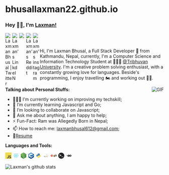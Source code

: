 # bhusallaxman22.github.io
### Hey 👋🏽, I'm [Laxman!](https://bhusallaxman22.github.io) 

<a href="https://twitter.com/laxmanbhusal22">
  <img align="left" alt="Laxman Bhusal | Twitter" width="22px" src="https://cdn.jsdelivr.net/npm/simple-icons@v3/icons/twitter.svg" />
</a>
<a href="https://www.linkedin.com/in/laxman-bhushal-54426617b/">
  <img align="left" alt="Laxman's LinkdeIN" width="22px" src="https://cdn.jsdelivr.net/npm/simple-icons@v3/icons/linkedin.svg" />
</a>
<a href="https://t.me/bhusallaxman22">
  <img align="left" algit="Laxman's Telegram" width="22px" src="https://cdn.jsdelivr.net/npm/simple-icons@v3/icons/telegram.svg" />
</a>
<a href="https://www.reddit.com/user/Deadevil22/">
  <img align="left" alt="Laxman's Reddit" width="22px" src="https://cdn.jsdelivr.net/npm/simple-icons@v3/icons/reddit.svg" />
</a>

<a href="https://www.instagram.com/lakshman.22">
  <img align="left" alt="Laxman's instagram" width="22px" src="https://cdn.jsdelivr.net/npm/simple-icons@v3/icons/instagram.svg" />
</a>

<br />
<br />

Hi, I'm Laxman Bhusal, a Full Stack Developer 🚀 from Kathmandu, Nepal, currently, I'm a Computer Science and Information Technology Student at 🙍🏽‍♂️ [@Tribhuvan University](https://www.tuiost.edu.np/). I'm a creative problem solving enthusiast, with a constantly growing love for languages. Beside's programming, I enjoy travelling 🏍️ and working out 🏋️‍♂️.

  <img align="right" alt="GIF" src="https://greekmeleehell.files.wordpress.com/2017/11/gif-4.gif" />

**Talking about Personal Stuffs:**

- 👨🏽‍💻 I’m currently working on improving my techskill;
- 🌱 I’m currently learning Javascript and Go; 
- 👯 I’m looking to collaborate on Javascript;
- 💬 Ask me about anything, I am happy to help;
- ⚡️ Fun-Fact: Ram was Allegedly Born in Nepal;
- 📫 How to reach me: laxmanbhusal612@gmail.com;
- 📝[Resume](#)

**Languages and Tools:**  

<code><img height="20" src="https://raw.githubusercontent.com/github/explore/80688e429a7d4ef2fca1e82350fe8e3517d3494d/topics/javascript/javascript.png"></code>
<code><img height="20" src="https://raw.githubusercontent.com/github/explore/80688e429a7d4ef2fca1e82350fe8e3517d3494d/topics/react/react.png"></code>
<code><img height="20" src="https://raw.githubusercontent.com/github/explore/80688e429a7d4ef2fca1e82350fe8e3517d3494d/topics/nodejs/nodejs.png"></code>
<code><img height="20" src="https://raw.githubusercontent.com/github/explore/80688e429a7d4ef2fca1e82350fe8e3517d3494d/topics/cpp/cpp.png"></code>
<code><img height="20" src="https://raw.githubusercontent.com/github/explore/80688e429a7d4ef2fca1e82350fe8e3517d3494d/topics/python/python.png"></code>
<code><img height="20" src="https://raw.githubusercontent.com/github/explore/80688e429a7d4ef2fca1e82350fe8e3517d3494d/topics/mysql/mysql.png"></code>
<code><img height="20" src="https://raw.githubusercontent.com/github/explore/80688e429a7d4ef2fca1e82350fe8e3517d3494d/topics/git/git.png"></code>
<code><img height="20" src="https://raw.githubusercontent.com/github/explore/80688e429a7d4ef2fca1e82350fe8e3517d3494d/topics/terminal/terminal.png"></code>
<code><img height="20" src="https://raw.githubusercontent.com/github/explore/80688e429a7d4ef2fca1e82350fe8e3517d3494d/topics/go/go.png"></code>



![Laxman's github stats](https://github-readme-stats.vercel.app/api?username=bhusallaxman22&show_icons=true&hide_border=true)
